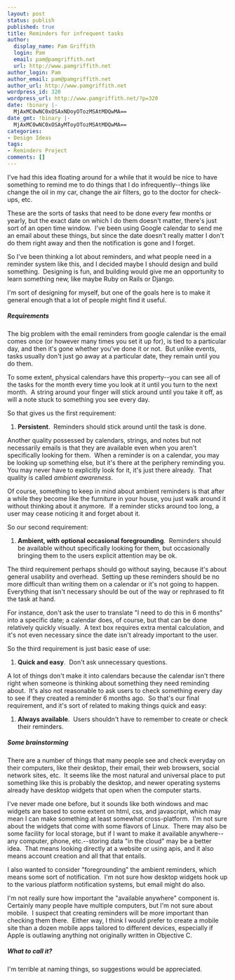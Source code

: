 ```yaml
---
layout: post
status: publish
published: true
title: Reminders for infrequent tasks
author:
  display_name: Pam Griffith
  login: Pam
  email: pam@pamgriffith.net
  url: http://www.pamgriffith.net
author_login: Pam
author_email: pam@pamgriffith.net
author_url: http://www.pamgriffith.net
wordpress_id: 320
wordpress_url: http://www.pamgriffith.net/?p=320
date: !binary |-
  MjAxMC0wNC0xOSAxNDoyOTozMSAtMDQwMA==
date_gmt: !binary |-
  MjAxMC0wNC0xOSAyMToyOTozMSAtMDQwMA==
categories:
- Design Ideas
tags:
- Reminders Project
comments: []
---
```

<p>I've had this idea floating around for a while that it would be nice to have something to remind me to do things that I do infrequently--things like change the oil in my car, change the air filters, go to the doctor for check-ups, etc.</p>
<p>These are the sorts of tasks that need to be done every few months or yearly, but the exact date on which I do them doesn't matter, there's just sort of an open time window.  I've been using Google calendar to send me an email about these things, but since the date doesn't really matter I don't do them right away and then the notification is gone and I forget.</p>
<p>So I've been thinking a lot about reminders, and what people need in a reminder system like this, and I decided maybe I should design and build something.  Designing is fun, and building would give me an opportunity to learn something new, like maybe Ruby on Rails or Django.</p>
<p>I'm sort of designing for myself, but one of the goals here is to make it general enough that a lot of people might find it useful.</p>
<h5>Requirements</h5>
<p>The big problem with the email reminders from google calendar is the email comes once (or however many times you set it up for), is tied to a particular day, and then it's gone whether you've done it or not.  But unlike events, tasks usually don't just go away at a particular date, they remain until you do them.</p>
<p>To some extent, physical calendars have this property--you can see all of the tasks for the month every time you look at it until you turn to the next month.  A string around your finger will stick around until you take it off, as will a note stuck to something you see every day.</p>
<p>So that gives us the first requirement:<strong></strong></p>
<ol>
<li><strong>Persistent</strong>.  Reminders should stick around until the task is done.</li>
</ol>
<p>Another quality possessed by calendars, strings, and notes but not necessarily emails is that they are available even when you aren't specifically looking for them.  When a reminder is on a calendar, you may be looking up something else, but it's there at the periphery reminding you.  You may never have to explicitly look for it, it's just there already.  That quality is called <em>ambient awareness</em>.</p>
<p>Of course, something to keep in mind about ambient reminders is that after a while they become like the furniture in your house, you just walk around it without thinking about it anymore.  If a reminder sticks around too long, a user may cease noticing it and forget about it.</p>
<p>So our second requirement:</p>
<ol>
<li><strong>Ambient, with optional occasional foregrounding</strong>.  Reminders should be available without specifically looking for them, but occasionally bringing them to the users explicit attention may be ok.</li>
</ol>
<p>The third requirement perhaps should go without saying, because it's about general usability and overhead.  Setting up these reminders should be no more difficult than writing them on a calendar or it's not going to happen.  Everything that isn't necessary should be out of the way or rephrased to fit the task at hand.</p>
<p>For instance, don't ask the user to translate "I need to do this in 6 months" into a specific date; a calendar does, of course, but that can be done relatively quickly visually.  A text box requires extra mental calculation, and it's not even necessary since the date isn't already important to the user.</p>
<p>So the third requirement is just basic ease of use:</p>
<ol>
<li><strong>Quick and easy</strong>.  Don't ask unnecessary questions.</li>
</ol>
<p>A lot of things don't make it into calendars because the calendar isn't there right when someone is thinking about something they need reminding about.  It's also not reasonable to ask users to check something every day to see if they created a reminder 6 months ago.  So that's our final requirement, and it's sort of related to making things quick and easy:</p>
<ol>
<li><strong>Always available</strong>.  Users shouldn't have to remember to create or check their reminders.</li>
</ol>
<h5>Some brainstorming</h5>
<p>There are a number of things that many people see and check everyday on their computers, like their desktop, their email, their web browsers, social network sites, etc.  It seems like the most natural and universal place to put something like this is probably the desktop, and newer operating systems already have desktop widgets that open when the computer starts.</p>
<p>I've never made one before, but it sounds like both windows and mac widgets are based to some extent on html, css, and javascript, which may mean I can make something at least somewhat cross-platform.  I'm not sure about the widgets that come with some flavors of Linux.  There may also be some facility for local storage, but if I want to make it available anywhere--any computer, phone, etc.--storing data "in the cloud" may be a better idea.  That means looking directly at a website or using apis, and it also means account creation and all that that entails.</p>
<p>I also wanted to consider "foregrounding" the ambient reminders, which means some sort of notification.  I'm not sure how desktop widgets hook up to the various platform notification systems, but email might do also.</p>
<p>I'm not really sure how important the "available anywhere" component is.  Certainly many people have multiple computers, but I'm not sure about mobile.  I suspect that creating reminders will be more important than checking them there.  Either way, I think I would prefer to create a mobile site than a dozen mobile apps tailored to different devices, especially if Apple is outlawing anything not originally written in Objective C.</p>
<h5>What to call it?</h5>
<p>I'm terrible at naming things, so suggestions would be appreciated.</p>
